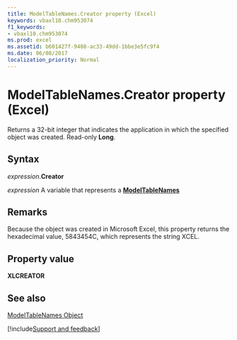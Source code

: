```yaml
---
title: ModelTableNames.Creator property (Excel)
keywords: vbaxl10.chm953074
f1_keywords:
- vbaxl10.chm953074
ms.prod: excel
ms.assetid: b601427f-9408-ac33-49dd-1bbe3e5fc9f4
ms.date: 06/08/2017
localization_priority: Normal
---
```



# ModelTableNames.Creator property (Excel)

Returns a 32-bit integer that indicates the application in which the specified object was created. Read-only  **Long**.


## Syntax

_expression_.**Creator**

_expression_ A variable that represents a **[ModelTableNames](Excel.modeltablenames.md)**


## Remarks

Because the object was created in Microsoft Excel, this property returns the hexadecimal value, 5843454C, which represents the string XCEL.


## Property value

 **XLCREATOR**


## See also



[ModelTableNames Object](Excel.modeltablenames.md)

[!include[Support and feedback](~/includes/feedback-boilerplate.md)]